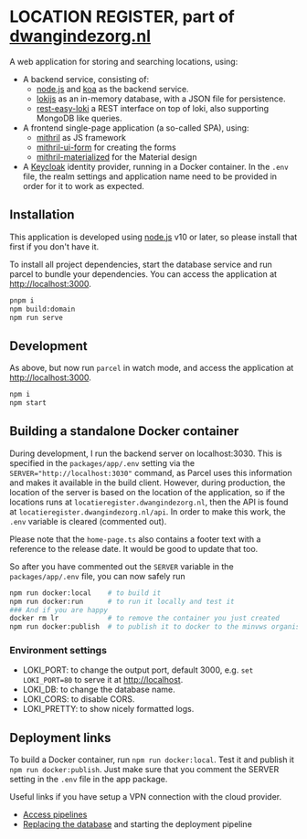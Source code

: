 # LOCATION REGISTER, part of [dwangindezorg.nl](dwangindezorg.nl)

A web application for storing and searching locations, using:

- A backend service, consisting of:
  - [node.js](https://nodejs.org) and [koa](https://www.npmjs.com/package/koa) as the backend service.
  - [lokijs](http://lokijs.org) as an in-memory database, with a JSON file for persistence.
  - [rest-easy-loki](https://github.com/erikvullings/rest-easy-loki) a REST interface on top of loki, also supporting MongoDB like queries.
- A frontend single-page application (a so-called SPA), using:
  - [mithril](http://mithril.js.org) as JS framework
  - [mithril-ui-form](https://github.com/erikvullings/mithril-ui-form) for creating the forms
  - [mithril-materialized](https://github.com/erikvullings/mithril-materialized) for the Material design
- A [Keycloak](https://www.keycloak.org) identity provider, running in a Docker container. In the `.env` file, the realm settings and application name need to be provided in order for it to work as expected.

## Installation

This application is developed using [node.js](https://nodejs.org) v10 or later, so please install that first if you don't have it.

To install all project dependencies, start the database service and run parcel to bundle your dependencies. You can access the application at [http://localhost:3000](http://localhost:3000).

```bash
pnpm i
npm build:domain
npm run serve
```

## Development

As above, but now run `parcel` in watch mode, and access the application at [http://localhost:3000](http://localhost:1234).

```bash
npm i
npm start
```

## Building a standalone Docker container

During development, I run the backend server on localhost:3030. This is specified in the `packages/app/.env` setting via the `SERVER="http://localhost:3030"` command, as Parcel uses this information and makes it available in the build client. However, during production, the location of the server is based on the location of the application, so if the locations runs at `locatieregister.dwangindezorg.nl`, then the API is found at `locatieregister.dwangindezorg.nl/api`. In order to make this work, the `.env` variable is cleared (commented out).

Please note that the `home-page.ts` also contains a footer text with a reference to the release date. It would be good to update that too.

So after you have commented out the `SERVER` variable in the `packages/app/.env` file, you can now safely run

```bash
npm run docker:local    # to build it
npm run docker:run      # to run it locally and test it
### And if you are happy
docker rm lr            # to remove the container you just created
npm run docker:publish  # to publish it to docker to the minvws organisation
```

### Environment settings

- LOKI_PORT: to change the output port, default 3000, e.g. `set LOKI_PORT=80` to serve it at [http://localhost](http://localhost).
- LOKI_DB: to change the database name.
- LOKI_CORS: to disable CORS.
- LOKI_PRETTY: to show nicely formatted logs.

## Deployment links

To build a Docker container, run `npm run docker:local`. Test it and publish it `npm run docker:publish`. Just make sure that you comment the SERVER setting in the `.env` file in the app package.

Useful links if you have setup a VPN connection with the cloud provider.

- [Access pipelines](https://git.overheid.standaardplatform.rijksapps.nl/vws/locr/hackaton/locatieregister/pipelines)
- [Replacing the database](https://git.overheid.standaardplatform.rijksapps.nl/vws/locr/hackaton/locatieregister/blob/extra-params/db/locatieregister.db) and starting the deployment pipeline
